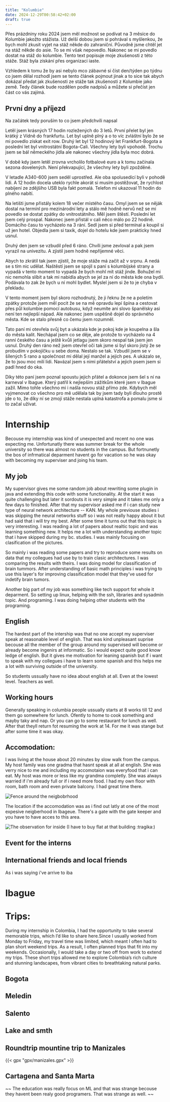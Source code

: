 ```yaml
---
title: "Kolumbie"
date: 2024-12-29T00:58:42+02:00
draft: true
---
```


Přes prázdniny roku 2024 jsem měl možnost se podívat na 3 měsíce do Kolumbie jakožto stážista.
Už delší dobou jsem si pohrával s myšlenkou, že bych mohl zkusit vyjet na stáž někde do zahraniční. Původně jsme chtěl jet na stáž někde do asie. To se mi však nepovedlo. Nakonec se mi povedlo dostat na stáž do kolumbie. Tento text popisuje moje zkušenosti z této stáže. Stáž byla získání přes organizaci iaste. 

<!--more-->

Vzhledem k tomu že by asi nebylo mco zábavné si číst den/týden po týdnu co jsem dělal rozhodl jsem se tento článek pojmout jinak a to sice tak abych dokázal předat jak zkušenosti ze stáže tak zkušenosti z Kolumbie jako země. Tedy článek bude rozdělen podle nadpisů a můžete si přečíst jen část co vás zajímá. 

## První dny a příjezd

Na začátek tedy poruším to co jsem předchvíli napsal


Letěl jsem krásných 17 hodin rozležených do 3 letů. První přelet byl jen krátký z Vídně do frankfurtu. Let byl uplně plný a o to víc zvláštní bylo že se mi povedlo získat exit row. Druhý let byl 12 hodinový let Frankfurt-Bogota a poslední let byl vnitrostátní Bogota-Cali. Všechny lety byli vpohodě. Trochu jsem se bál německého jídla ale nakonec všechny jídla byla moc dobrá. 

V době kdy jsem letěl zrovna vrcholilo fotbalové euro a k tomu začínala sezona dovelených. Není překvapující, že všechny lety byli zpožděné. 

V letadle A340-600 jsem seděl uprostřed. Ale oba spolusedící byli v pohodě lidi. A 12 hodin docela uteklo rychle akorát si musím postěžovat, že rychlost nabíjení ze zdějšího USB byla fakt pomalá. Telefon mi ukazoval 11 hodin do plného nabítí. 

Na letišti jsme přistály kolem 18 večer místého času. Omyl jsem se se něják dostal na termínl pro mezinárodní lety a stálo mě hodně nervů než se mi povedlo se dostat zpátky do vnitrostátního. Měl jsem štěstí. Poslední let jsem celý prospal. Nakonec jsem přistál v cali něco málo po 22 hodině. Domácího času to vycházelo na 3 rání. Sedl jsem si před termínal a koupil si už jen hotel. Objedla jsem si taxík, dojel do hotelu kde jsem prakticky hned usnul. 

Druhý den jsem se vzbudil před 6 ráno. Chvíli jsme zevloval a pak jsem vyrazil na univezitu. A zjistil jsem hodně nepříjemné věci.

Abych to zkrátil tak jsem zjistil, že moje stáže má začít až v srpnu. A nedá se s tím nic udělat. Naštěstí jsem se spojil s paní s kolumbijské strany a vypadá v tento moment to vypadá že bych mohl mít stáž jinde. Bohužel mi nic nemohla slíbit a tak mi nabídla abych se jel za ní do města kde ona bydlí. Podávala to zak že bych u ní mohl bydlet. Myslel jsem si že to je chyba v překladu.

V tento moment jsem byl skoro rozhodnutý, že ji řeknu že ne a poletím zpátky protože jsem měl pocit že se na mě opravdu lepí špína a cestovat přes půl kolumbie pomocí autobusu, když neumíte ani slovo španělsky asi není ten nejlepší nápad. Ale nakonec jsem uspěšně dojel do správného města. Kde se stalo přesně co čemu jsem rozumněl.

Tato paní mi otevřela svůj byt a ukázala kde je pokoj kde je koupelna a šla do města kalit. Nechápal jsem co se děje, ale protože to vycházelo na 4 ranní českého času a ještě kvůli jetlagu jsem skoro nespal tak jsem jen usnul. Druhý den ráno než jsem otevřel oči tak jsme si byl skoro jistý že se probudím v pokojíčku u sebe doma.
Nestalo se tak. Vzbudil jsem se v šílených 5 rano a společnost mi dělal její manžel a jejich pes. A ukázalo se, že to jsou moc milí lidi. Navázal jsem s nimi přátelství a jejich psem jsem si padl hned do oka. 

Díky této paní jsem poznal spoustu jejich přátel a dokonce jsem šel s ní na karneval v Ibague. Který patřil k nejlepším zážitkům které jsem v Ibague zažil. Mimo tohle všechno mi i našla novou stáž přímo zde. Kdybych měl vyjmenovat co všechno pro mě udělala tak by jsem tady byli dlouho prostě jde o to, že díky ní se zmojí stáže nestala uplná katastrofa a pomalu jsme si to začal užívat. 


# Internship 
Becouse my internship was kind of unexpected and recent no one was expecting me. Unfortunatly there was summer break for the whole university so there was almost no students in the campus. But fortnunetly the bos of infrmatical deparment havent go for vacation so he was okay with becoming my superviser and joing his team. 

## My job

My supervisor gives me some random job about rewriting some plugin in java and extending this code with some functionality. At the start it was quite challenging but later it sordouts it is very simple and it takes me only a few days to finished. After that my supervisor asked me if i can study new type of neural network architecture -- KAN. My whole previouse studies i was skipping the neural networks stuff so i was not really happy about it but had said that i will try my best. After some time it turns out that this topic is very interesting. I was reading a lot of papers about realtic topic and was learning something new. It helps me a lot with understanding another topic that i have skipped during my bc. studies. I was mainly focusing on clasification of the pictures.

So mainly i was reading some papers and try to reproduce some results on data that my collegues had use by to train clasic architectures. I was comparing the results with theirs. I was doing model for classification of brain tummors. After understanding of basic math principles i was trying to use this layer's for improving classification model that they've used for indetify brain tumors. 

Another big part of my job was something like tech support fot whole it deparment. So setting up linux, helping with the ssh, libraries and sysadmin topic. And programing. I was doing helping other students with the programing. 


## English
The hardest part of the intership was that no one accept my superviser speak at reasonable level of english. That was kind unpleasant suprise becouse all the member of the group around my supervised will become or already become ingenirs at informatic. So i would expect quite good know ledge of english. But it gives me motivation for leaning spanish but if i want to speak with my collegues i have to learn some spanish and this helps me a lot with surviving outside of the university.

So students ussually have no idea about english at all. Even at the lowest level. Teachers as well.

## Working hours

Generally speaking in columbia people ussually starts at 8 works till 12 and them go somewhere for lunch. Ofently to home to cook something and mayby taky and nap. Or you can go to some restaurant for lunch as well. After that theyll return fot resuming the work at 14. For me it was stange but after some time it was okay.

## Accomodation:
I was living at the house about 20 minutes by slow walk from the campus. My host family was one gradma that hasnt speak at all at english. She was verry nice to me and including my accomotaion was everyfood that i can eat. My host was more or less like my grandma completly. She was always warried if i'm already full or if i need more food. I had my own floor with room, bath room and even private balcony. I had great time there.

![Fence around the neigbobrhood](host_2.jpg)

The location if the accomodation was as i find out latly at one of the most expesive neigberhood in Ibageue. There's a gate with the gate keeper and you have to have acces to this area.

![The observation for inside (I have to buy flat at that building :tragika:)](host_1.jpg)

## Event for the interns 

## International friends and local friends

As i was saying i've arrive to iba

# Ibague

# Trips:

During my internship in Colombia, I had the opportunity to take several memorable trips, which I’d like to share here.Since I usually worked from Monday to Friday, my travel time was limited, which meant I often had to plan short weekend trips. As a result, I often planned trips that fit into my weekends. Occasionally, I would take a day or two off from work to extend my trips. These short trips allowed me to explore Colombia’s rich culture and stunning landscapes, from vibrant cities to breathtaking natural parks.

## Bogota

## Meledin

## Salento

## Lake and smth


## Roundtrip mountine trip to Manizales


{{< gpx "gpx/manizales.gpx" >}}


## Cartagena and Santa Marta




~~ The education was really focus on ML and that was strange becouse they havent been realy good programers. That was strange as well. ~~

 



